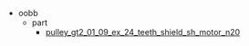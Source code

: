 * oobb
  * part
    * [pulley_gt2_01_09_ex_24_teeth_shield_sh_motor_n20](oobb/part/pulley_gt2_01_09_ex_24_teeth_shield_sh_motor_n20)
